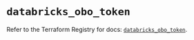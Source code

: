 # `databricks_obo_token`

Refer to the Terraform Registry for docs: [`databricks_obo_token`](https://registry.terraform.io/providers/databricks/databricks/1.63.0/docs/resources/obo_token).
